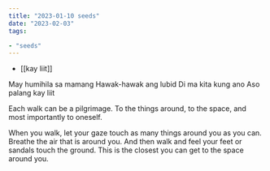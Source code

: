 ```yaml
---
title: "2023-01-10 seeds"
date: "2023-02-03"
tags:

- "seeds"
---
```


- [[kay liit]]

May humihila sa mamang
Hawak-hawak ang lubid
Di ma kita kung ano
Aso palang kay liit

Each walk can be a pilgrimage. To the things around, to the space, and most importantly to oneself.

When you walk, let your gaze touch as many things around you as you can. Breathe the air that is around you. And then walk and feel your feet or sandals touch the ground. This is the closest you can get to the space around you.
